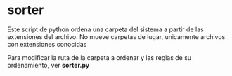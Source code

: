 # sorter

Este script de python ordena una carpeta del sistema a partir de las extensiones del archivo. No mueve carpetas de lugar, unicamente archivos con extensiones conocidas

Para modificar la ruta de la carpeta a ordenar y las reglas de su ordenamiento, ver __sorter.py__


